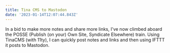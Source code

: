 ```yaml
---
title: Tina CMS to Mastodon
date: '2023-01-14T12:07:44.843Z'
---
```


In a bid to make more notes and share more links, I've now climbed aboard the POSSE (Publish (on your) Own Site, Syndicate Elsewhere) train. Using TinaCMS (with 11ty), I can quickly post notes and links and then using IFTTT it posts to Mastodon.
